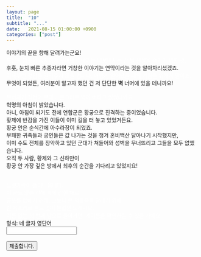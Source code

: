 ```yaml
---
layout: page
title:  "10"
subtitle: "..."
date:   2021-08-15 01:00:00 +0900
categories: ["post"]
---
```


<script>
  function jsMove(){
    var baselink = "https://seil0224.github.io/labyrinth/fallen"
    var pc = document.getElementById('passcode').value;
    window.open(baselink.concat(pc));
  }
</script>

<p>
이야기의 끝을 향해 달려가는군요!<br>
<span style="color: white">복잡한 암호와 유치하게 꾸며낸 이야기는 내보여서는 안 될 진실을 숨기기 위한 것.</span><br>
후훗, 눈치 빠른 추종자라면 거창한 이야기는 연막이라는 것을 알아차리셨겠죠.<br>
<span style="color: white">이제부턴 정답을 알려주지 않을 겁니다. 어렵게 얻어냈을 때의 기쁨을 위해서 말이죠.</span><br>
무엇이 되었든, 여러분이 알고자 했던 건 저 단단한 <b>벽</b> 너머에 있을 테니까요!<br>
<br>
<span style="color: white">무너지기 직전의 무대... 콘크리트 벽이 버티고 있었나봐요.</span>
<br>
혁명의 아침이 밝았습니다.<br>
아니, 아침이 되기도 전에 연합군은 황궁으로 진격하는 중이었습니다.<br>
황제에 반감을 가진 이들이 이미 길을 터 놓고 있었거든요.<br>
황궁 안은 순식간에 아수라장이 되었죠.<br>
부패한 귀족들과 궁인들은 값 나가는 것을 챙겨 혼비백산 달아나기 시작했지만,<br>
이미 수도 전체를 장악하고 있던 군대가 쳐들어와 성벽을 무너뜨리고 그들을 모두 없앴습니다.<br>
오직 두 사람, 황제와 그 신하만이<br>
황궁 안 가장 깊은 방에서 최후의 순간을 기다리고 있었지요!<br>
<br>
</p>
<span style="color: white">
노랫가락이 흘러나옵니다.<br>
이 끝도 없는 잔해 속에 갇힌 채로<br>
공포를 없애기 위해, 그보다 큰 외로움을 달래기 위해<br>
쉰 목소리로 끝도 없이 불렀던 노래가요.<br>
이름 없는 첫 번째 방으로 돌아가면, 계이름을 확인하실 수 있을 거예요.<br>
</span>
형식: 네 글자 영단어 <br>
  <form autocomplete='off' onsubmit = "jsMove();">
      <input id = 'passcode' type='text' required><br><br>
      <input type = 'submit' value = '제출합니다.'>
    </form>